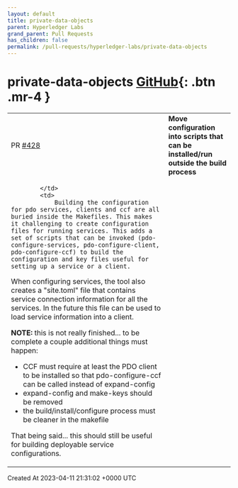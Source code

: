```yaml
---
layout: default
title: private-data-objects
parent: Hyperledger Labs
grand_parent: Pull Requests
has_children: false
permalink: /pull-requests/hyperledger-labs/private-data-objects
---
```


# private-data-objects <span class="fs-3 right-align">[GitHub](https://github.com/hyperledger-labs/private-data-objects){: .btn .mr-4 }</span>


<div>
    <table>
        <tr>
            <td>
                PR <a href="https://github.com/hyperledger-labs/private-data-objects/pull/428" class=".btn">#428</a>
            </td>
            <td>
                <b>
                    Move configuration into scripts that can be installed/run outside the build process
                </b>
            </td>
        </tr>
        <tr>
            <td>
                
            </td>
            <td>
                Building the configuration for pdo services, clients and ccf are all buried inside the Makefiles. This makes it challenging to create configuration files for running services. This adds a set of scripts that can be invoked (pdo-configure-services, pdo-configure-client, pdo-configure-ccf) to build the configuration and key files useful for setting up a service or a client.

When configuring services, the tool also creates a "site.toml" file that contains service connection information for all the services. In the future this file can be used to load service information into a client.

**NOTE:** this is not really finished... to be complete a couple additional things must happen:
* CCF must require at least the PDO client to be installed so that pdo-configure-ccf can be called instead of expand-config
* expand-config and make-keys should be removed
* the build/install/configure process must be cleaner in the makefile 

That being said... this should still be useful for building deployable service configurations.
            </td>
        </tr>
    </table>
    <div class="right-align">
        Created At 2023-04-11 21:31:02 +0000 UTC
    </div>
</div>

